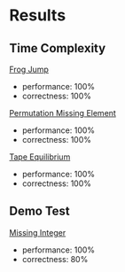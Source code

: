# Results

## Time Complexity

[Frog Jump](https://github.com/SebastianArriagada/C-work/blob/main/codility/FrogJump.c)
  - performance: 100%
  - correctness: 100%

[Permutation Missing Element](https://github.com/SebastianArriagada/C-work/blob/main/codility/PermMissingElem.c)
  - performance: 100%
  - correctness: 100%

[Tape Equilibrium](https://github.com/SebastianArriagada/C-work/blob/main/codility/TapeEquilibrium.c)
  - performance: 100%
  - correctness: 100%
  
## Demo Test

[Missing Integer](https://github.com/SebastianArriagada/C-work/blob/main/codility/PermMissingElem.c)
  - performance: 100%
  - correctness: 80%
  
 
  
 
